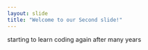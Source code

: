 ```yaml
---
layout: slide
title: "Welcome to our Second slide!"
---
```

starting to learn coding again after many years
